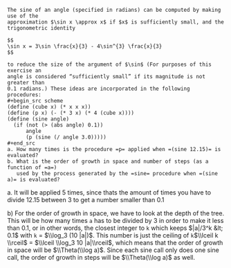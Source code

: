     The sine of an angle (specified in radians) can be computed by making use of the
    approximation $\sin x \approx x$ if $x$ is sufficiently small, and the
    trigonometric identity

    $$
    \sin x = 3\sin \frac{x}{3} - 4\sin^{3} \frac{x}{3}
    $$

    to reduce the size of the argument of $\sin$ (For purposes of this exercise an
    angle is considered “sufficiently small” if its magnitude is not greater than
    0.1 radians.) These ideas are incorporated in the following procedures:
    #+begin_src scheme
    (define (cube x) (* x x x))
    (define (p x) (- (* 3 x) (* 4 (cube x))))
    (define (sine angle)
      (if (not (> (abs angle) 0.1))
          angle
          (p (sine (/ angle 3.0)))))
    #+end_src
    a. How many times is the procedure =p= applied when =(sine 12.15)= is evaluated?
    b. What is the order of growth in space and number of steps (as a function of =a=)
       used by the process generated by the =sine= procedure when =(sine a)= is evaluated?

a. It will be applied 5 times, since thats the amount of times you have to divide 12.15 between 3 to get a number smaller than 0.1

b) For the order of growth in space, we have to look at the depth of the tree. This will be how many times `a` has to be divided by 3 in order to make it less than 0.1, or in other words, the closest integer to `k` which keeps $|a|/3^k &lt; 0.1$ with `k` = $\\log_3 (10 |a|)$. This number is just the ceiling of `k`$\\lceil k \\rceil$ = $\\lceil \\log_3 10 |a|\\rceil$, which means that the order of growth in space will be $\\Theta(\\log a)$. Since each sine call only does one sine call, the order of growth in steps will be $\\Theta(\\log a)$ as well.

